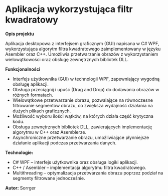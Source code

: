 <h1>Aplikacja wykorzystująca filtr kwadratowy</h1>

<b>Opis projektu</b>

Aplikacja desktopowa z interfejsem graficznym (GUI) napisana w C# WPF,
wykorzystująca algorytm filtra kwadratowego zaimplementowany w języku Asembler oraz C++.
Umożliwia przetwarzanie obrazów z wykorzystaniem wielowątkowości oraz obsługę zewnętrznych bibliotek DLL.

<b>Funkcjonalności</b>
<ul>
  <li>Interfejs użytkownika (GUI) w technologii WPF, zapewniający wygodną obsługę aplikacji.</li>
  <li>Obsługa przeciągnij i upuść (Drag and Drop) do dodawania obrazów w różnych formatach.</li>
  <li>Wielowątkowe przetwarzanie obrazu, pozwalające na równoczesne filtrowanie segmentów obrazu, co zwiększa wydajność działania na dużych plikach graficznych.</li>
  <li>Możliwość wyboru ilości wątków, na których działa część krytyczna kodu.</li>
  <li>Obsługa zewnętrznych bibliotek DLL, zawierających implementację algorytmu w C++ oraz Asemblerze.</li>
  <li>Asynchroniczne przetwarzanie obrazu, umożliwiające płynniejsze działanie aplikacji podczas przetwarzania danych.</li>
</ul>

<b>Technologie:</b>
<ul>
  <li>C# WPF – interfejs użytkownika oraz obsługa logiki aplikacji.</li>
  <li>C++ / Asembler – implementacja algorytmu filtra kwadratowego.</li>
  <li>Multithreading – optymalizacja przetwarzania obrazu poprzez podział na segmenty filtrowane jednocześnie.</li>
</ul>
<p>
<b>Autor:</b> Sorrger
</p>
